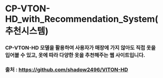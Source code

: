 # CP-VTON-HD_with_Recommendation_System(추천시스템)

### CP-VTON-HD 모델을 활용하여 사용자가 매장에 가지 않아도 직접 옷을 입어볼 수 있고, 옷에 따라 다양한 옷을 추천해주는 웹 사이트입니다.

### 출처 : https://github.com/shadow2496/VITON-HD
